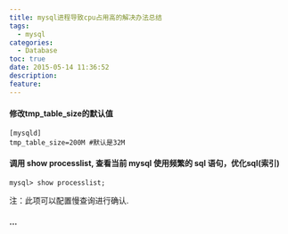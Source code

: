 ```yaml
---
title: mysql进程导致cpu占用高的解决办法总结
tags:
  - mysql
categories:
  - Database
toc: true
date: 2015-05-14 11:36:52
description:
feature:
---
```


#### 修改tmp_table_size的默认值
```
[mysqld]
tmp_table_size=200M #默认是32M
```

#### 调用 show processlist, 查看当前 mysql 使用频繁的 sql 语句，优化sql(索引)
```
mysql> show processlist;

```
注：此项可以配置慢查询进行确认.

#### ...